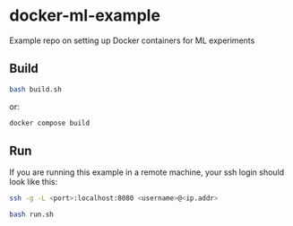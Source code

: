# docker-ml-example
Example repo on setting up Docker containers for ML experiments

## Build

```bash
bash build.sh
```
or:
```bash
docker compose build
```

## Run

If you are running this example in a remote machine, 
your ssh login should look like this:

```bash
ssh -g -L <port>:localhost:8080 <username>@<ip.addr>
```

```bash
bash run.sh
```
